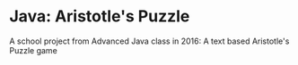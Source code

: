 # Java: Aristotle's Puzzle
A school project from Advanced Java class in 2016: A text based Aristotle's Puzzle game
